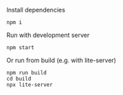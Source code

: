
Install dependencies

```
npm i
```

Run with development server
```
npm start
```

Or run from build (e.g. with lite-server)
```
npm run build
cd build
npx lite-server
```